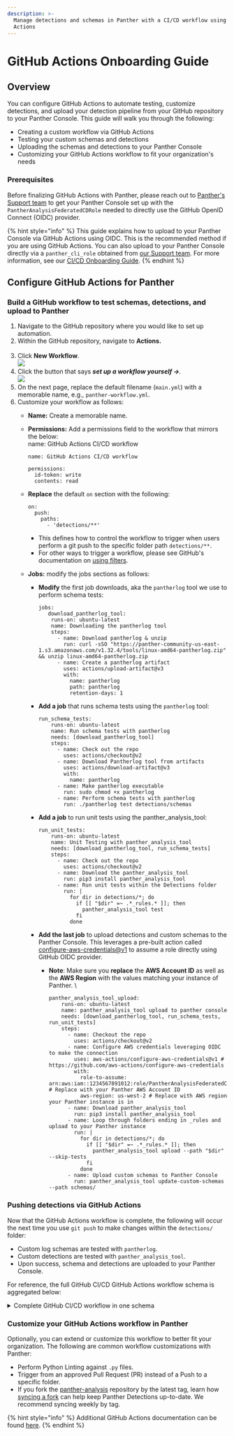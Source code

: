 ```yaml
---
description: >-
  Manage detections and schemas in Panther with a CI/CD workflow using GitHub
  Actions
---
```


# GitHub Actions Onboarding Guide

## **Overview**

You can configure GitHub Actions to automate testing, customize detections, and upload your detection pipeline from your GitHub repository to your Panther Console. This guide will walk you through the following:

* Creating a custom workflow via GitHub Actions
* Testing your custom schemas and detections
* Uploading the schemas and detections to your Panther Console
* Customizing your GitHub Actions workflow to fit your organization's needs

### Prerequisites

Before finalizing GitHub Actions with Panther, please reach out to [Panther's Support team](../help/) to get your Panther Console set up with the `PantherAnalysisFederatedCDRole` needed to directly use the GitHub OpenID Connect (OIDC) provider.&#x20;

{% hint style="info" %}
This guide explains how to upload to your Panther Console via GitHub Actions using OIDC. This is the recommended method if you are using GitHub Actions. You can also upload to your Panther Console directly via a `panther_cli_role` obtained from [our Support team](../help/). For more information, see our [CI/CD Onboarding Guide](ci-cd-onboarding-guide.md).&#x20;
{% endhint %}

## Configure **GitHub Actions for Panther**

### **Build a GitHub workflow to test schemas, detections, and upload to Panther**

1. Navigate to the GitHub repository where you would like to set up automation.
2. Within the GitHub repository, navigate to **Actions.**\
   ****<img src="../.gitbook/assets/Screen Shot 2022-06-14 at 8.51.10 AM.png" alt="" data-size="original">****
3. Click **New Workflow**.\
   ![](<../.gitbook/assets/Screen Shot 2022-06-14 at 9.43.19 AM.png>)
4. Click the button that says _**set up a workflow yourself →**._\
   __![](<../.gitbook/assets/Screen Shot 2022-06-14 at 9.49.27 AM.png>)__
5. On the next page, replace the default filename (`main.yml`) with a memorable name, e.g., `panther-workflow.yml`.
6. &#x20;Customize your workflow as follows:
   * **Name:** Create a memorable name.
   *   **Permissions:** Add a permissions field to the workflow that mirrors the below:\
       name: GitHub Actions CI/CD workflow

       ```
       name: GitHub Actions CI/CD workflow

       permissions:
         id-token: write
         contents: read
       ```
   *   **Replace** the default `on` section with the following:

       ```
       on:  
         push:
           paths:
             - 'detections/**'
       ```

       * This defines how to control the workflow to trigger when users perform a git push to the specific folder path `detections/**`.
       * For other ways to trigger a workflow, please see GitHub's documentation on [using filters](https://docs.github.com/en/actions/using-workflows/triggering-a-workflow#using-filters).
   * **Jobs:** modify the jobs sections as follows:
     *   **Modify** the first job downloads, aka the `pantherlog` tool we use to perform schema tests:

         ```
         jobs: 
            download_pantherlog_tool:
             runs-on: ubuntu-latest
             name: Downloading the pantherlog tool
             steps: 
               - name: Download pantherlog & unzip 
                 run: curl -sSO "https://panther-community-us-east-1.s3.amazonaws.com/v1.32.4/tools/linux-amd64-pantherlog.zip" && unzip linux-amd64-pantherlog.zip
               - name: Create a pantherlog artifact
                 uses: actions/upload-artifact@v3
                 with:
                   name: pantherlog
                   path: pantherlog
                   retention-days: 1
         ```


     *   **Add a job** that runs schema tests using the `pantherlog` tool:

         ```
         run_schema_tests:    
             runs-on: ubuntu-latest
             name: Run schema tests with pantherlog
             needs: [download_pantherlog_tool]
             steps:
               - name: Check out the repo
                 uses: actions/checkout@v2
               - name: Download Pantherlog tool from artifacts
                 uses: actions/download-artifact@v3
                 with: 
                   name: pantherlog
               - name: Make pantherlog executable
                 run: sudo chmod +x pantherlog
               - name: Perform schema tests with pantherlog
                 run: ./pantherlog test detections/schemas
         ```


     *   **Add a job** to run unit tests using the panther\_analysis\_tool: &#x20;

         ```
         run_unit_tests:    
             runs-on: ubuntu-latest
             name: Unit Testing with panther_analysis_tool
             needs: [download_pantherlog_tool, run_schema_tests]
             steps:
               - name: Check out the repo
                 uses: actions/checkout@v2
               - name: Download the panther_analysis_tool
                 run: pip3 install panther_analysis_tool
               - name: Run unit tests within the Detections folder
                 run: |
                   for dir in detections/*; do
                     if [[ "$dir" =~ .*_rules.* ]]; then
                       panther_analysis_tool test
                     fi
                   done
         ```


     * **Add the last job** to upload detections and custom schemas to the Panther Console. This leverages a pre-built action called [configure-aws-credentials@v1](https://github.com/aws-actions/configure-aws-credentials) to assume a role directly using GitHub OIDC provider.&#x20;
       *   **Note**: Make sure you **replace** the **AWS Account ID** as well as the **AWS Region** with the values matching your instance of Panther. \


           ```
           panther_analysis_tool_upload:        
               runs-on: ubuntu-latest
               name: panther_analysis_tool upload to panther console
               needs: [download_pantherlog_tool, run_schema_tests, run_unit_tests]
               steps:
                 - name: Checkout the repo
                   uses: actions/checkout@v2
                 - name: Configure AWS credentials leveraging OIDC to make the connection
                   uses: aws-actions/configure-aws-credentials@v1 # https://github.com/aws-actions/configure-aws-credentials
                   with:
                     role-to-assume: arn:aws:iam::1234567891012:role/PantherAnalysisFederatedCDRole # Replace with your Panther AWS Account ID
                     aws-region: us-west-2 # Replace with AWS region your Panther instance is in 
                 - name: Download panther_analysis_tool
                   run: pip3 install panther_analysis_tool
                 - name: Loop through folders ending in _rules and upload to your Panther instance 
                   run: |
                     for dir in detections/*; do
                       if [[ "$dir" =~ .*_rules.* ]]; then
                         panther_analysis_tool upload --path "$dir" --skip-tests
                       fi
                     done
                 - name: Upload custom schemas to Panther Console
                   run: panther_analysis_tool update-custom-schemas --path schemas/

           ```

### Pushing detections via GitHub Actions

Now that the GitHub Actions workflow is complete, the following will occur the next time you use `git push` to make changes within the `detections/` folder:

* Custom log schemas are tested with `pantherlog`.
* Custom detections are tested with `panther_analysis_tool`.
* Upon success, schema and detections are uploaded to your Panther Console.

For reference, the full GitHub CI/CD GitHub Actions workflow schema is aggregated below:

<details>

<summary>Complete GitHub CI/CD workflow in one schema</summary>

```yaml
name: Github Actions CI/CD workflow

permissions:
  id-token: write
  contents: read

on:  
  push:
    paths:
      - 'detections/**'

jobs: 
  download_pantherlog_tool:
    runs-on: ubuntu-latest
    name: Downloading the pantherlog tool
    steps: 
      - name: Download pantherlog & unzip 
        run: curl -sSO "https://panther-community-us-east-1.s3.amazonaws.com/v1.32.4/tools/linux-amd64-pantherlog.zip" && unzip linux-amd64-pantherlog.zip
      - name: Create a pantherlog artifact
        uses: actions/upload-artifact@v3
        with:
          name: pantherlog
          path: pantherlog
          retention-days: 1
  run_schema_tests:    
    runs-on: ubuntu-latest
    name: Run schema tests with pantherlog
    needs: [download_pantherlog_tool]
    steps:
      - name: Check out the repo
        uses: actions/checkout@v2
      - name: Download Pantherlog tool from artifacts
        uses: actions/download-artifact@v3
        with: 
          name: pantherlog
      - name: Make pantherlog executable
        run: sudo chmod +x pantherlog
      - name: Perform schema tests with pantherlog
        run: ./pantherlog test detections/schemas
  run_unit_tests:    
    runs-on: ubuntu-latest
    name: Unit Testing with panther_analysis_tool
    needs: [download_pantherlog_tool, run_schema_tests]
    steps:
      - name: Check out the repo
        uses: actions/checkout@v2
      - name: Download the panther_analysis_tool
        run: pip3 install panther_analysis_tool
      - name: Run unit tests within the Detections folder
        run: |
	  for dir in detections/*; do
	    if [[ "$dir" =~ .*_rules.* ]]; then
	      panther_analysis_tool test
	    fi
	  done
  panther_analysis_tool_upload:        
    runs-on: ubuntu-latest
    name: panther_analysis_tool upload to panther console
    needs: [download_pantherlog_tool, run_schema_tests, run_unit_tests]
    steps:
      - name: Checkout the repo
        uses: actions/checkout@v2
      - name: Configure AWS credentials leveraging OIDC to make the connection
        uses: aws-actions/configure-aws-credentials@v1 # https://github.com/aws-actions/configure-aws-credentials
        with:
          role-to-assume: arn:aws:iam::1234567891012:role/PantherAnalysisFederatedCDRole # Replace with your Panther AWS Account ID
          aws-region: us-west-2 # Replace with AWS region your Panther instance is in 
      - name: Download panther_analysis_tool
        run: pip3 install panther_analysis_tool
      - name: Loop through folders ending in _rules and upload to papaya-oarfish 
        run: |
          for dir in detections/*; do
            if [[ "$dir" =~ .*_rules.* ]]; then
              panther_analysis_tool upload --path "$dir" --skip-tests
            fi
          done
      - name: Upload custom schemas to Panther Console
	run: panther_analysis_tool update-custom-schemas --path schemas/
```

</details>

### Customize your GitHub Actions workflow in Panther

Optionally, you can extend or customize this workflow to better fit your organization. The following are common workflow customizations with Panther:

* Perform Python Linting against `.py` files.
* Trigger from an approved Pull Request (PR) instead of a Push to a specific folder.
* If you fork the [panther-analysis](https://github.com/panther-labs/panther-analysis) repository by the latest tag, learn how [syncing a fork](https://docs.github.com/en/pull-requests/collaborating-with-pull-requests/working-with-forks/syncing-a-fork) can help keep Panther Detections up-to-date. We recommend syncing weekly by tag.

{% hint style="info" %}
Additional GitHub Actions documentation can be found [here](https://docs.github.com/en/actions).&#x20;
{% endhint %}
